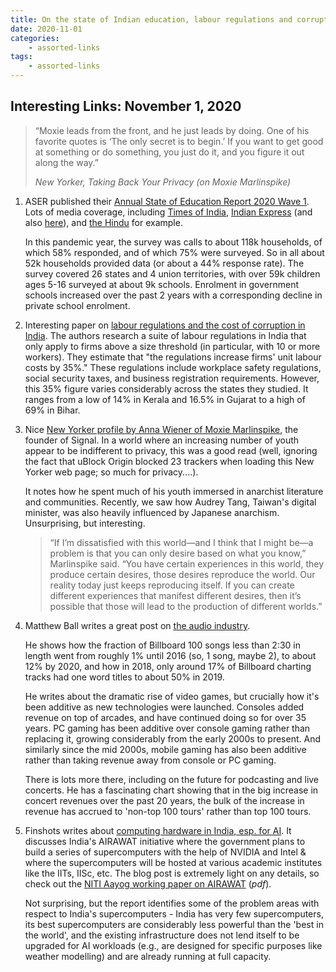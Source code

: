 ```yaml
---
title: On the state of Indian education, labour regulations and corruption in India, Moxie Marlinspike at Signal and privacy, on the audio industry & future of podcasting and concerts, and AI hardware in India.
date: 2020-11-01
categories:
    - assorted-links
tags:
    - assorted-links
---
```


## Interesting Links: November 1, 2020

> “Moxie leads from the front, and he just leads by doing. One of his favorite quotes is ‘The only secret is to begin.’ If you want to get good at something or do something, you just do it, and you figure it out along the way.”
>  
> <cite>New Yorker, Taking Back Your Privacy (on Moxie Marlinspike)</cite>

1. ASER published their [Annual State of Education Report 2020 Wave 1](http://www.asercentre.org/Keywords/p/371.html). Lots of media coverage, including [Times of India](https://timesofindia.indiatimes.com/india/how-rural-india-took-to-online-education-in-lockdown/articleshow/78925273.cms), [Indian Express](https://indianexpress.com/article/education/coronavirus-impact-aser-survey-in-covid-year-more-kids-in-govt-schools-many-not-enrolled-6907947/?fbclid=IwAR08wssW_tiGWFPOMm15-FBSgpdcBeHQQhvLv09H-HPAh71A1BoxPfQuG18) (and also [here](https://indianexpress.com/article/opinion/editorials/aser-2019-report-education-policy-india-govt-schools-coronavirus-6909151/)), and [the Hindu](https://www.thehindu.com/opinion/editorial/gaps-in-learning-the-hindu-editorial-on-rural-students-and-the-pandemic/article32975943.ece) for example.

    In this pandemic year, the survey was calls to about 118k households, of which 58% responded, and of which 75% were surveyed. So in all about 52k households provided data (or about a 44% response rate). The survey covered 26 states and 4 union territories, with over 59k children ages 5-16 surveyed at about 9k schools. Enrolment in government schools increased over the past 2 years with a corresponding decline in private school enrolment. 

2. Interesting paper on [labour regulations and the cost of corruption in India](https://www.mitpressjournals.org/doi/full/10.1162/rest_a_00837). The authors research a suite of labour regulations in India that only apply to firms above a size threshold (in particular, with 10 or more workers). They estimate that "the regulations increase firms' unit labour costs by 35%." These regulations include workplace safety regulations, social security taxes, and business registration requirements. However, this 35% figure varies considerably across the states they studied. It ranges from a low of 14% in Kerala and 16.5% in Gujarat to a high of 69% in Bihar.

3. Nice [New Yorker profile by Anna Wiener of Moxie Marlinspike](https://www.newyorker.com/magazine/2020/10/26/taking-back-our-privacy), the founder of Signal. In a world where an increasing number of youth appear to be indifferent to privacy, this was a good read (well, ignoring the fact that uBlock Origin blocked 23 trackers when loading this New Yorker web page; so much for privacy....).

    It notes how he spent much of his youth immersed in anarchist literature and communities. Recently, we saw how Audrey Tang, Taiwan's digital minister, was also heavily influenced by Japanese anarchism. Unsurprising, but interesting.

    > “If I’m dissatisfied with this world—and I think that I might be—a problem is that you can only desire based on what you know,” Marlinspike said. “You have certain experiences in this world, they produce certain desires, those desires reproduce the world. Our reality today just keeps reproducing itself. If you can create different experiences that manifest different desires, then it’s possible that those will lead to the production of different worlds.”

4. Matthew Ball writes a great post on [the audio industry](https://www.matthewball.vc/all/audiotech). 

    He shows how the fraction of Billboard 100 songs less than 2:30 in length went from roughly 1% until 2016 (so, 1 song, maybe 2), to about 12% by 2020, and how in 2018, only around 17% of Billboard charting tracks had one word titles to about 50% in 2019.

    He writes about the dramatic rise of video games, but crucially how it's been additive as new technologies were launched. Consoles added revenue on top of arcades, and have continued doing so for over 35 years. PC gaming has been additive over console gaming rather than replacing it, growing considerably from the early 2000s to present. And similarly since the mid 2000s, mobile gaming has also been additive rather than taking revenue away from console or PC gaming.

    There is lots more there, including on the future for podcasting and live concerts. He has a fascinating chart showing that in the big increase in concert revenues over the past 20 years, the bulk of the increase in revenue has accrued to 'non-top 100 tours' rather than top 100 tours.

5. Finshots writes about [computing hardware in India, esp. for AI](https://finshots.in/archive/ai-research-in-india-airawat/). It discusses India's AIRAWAT initiative where the government plans to build a series of supercomputers with the help of NVIDIA and Intel & where the supercomputers will be hosted at various academic institutes like the IITs, IISc, etc. The blog post is extremely light on any details, so check out the [NITI Aayog working paper on AIRAWAT](https://indiaai.gov.in/research-reports/airawat-establishing-an-ai-specific-cloud-computing-infrastructure-in-india) (*pdf*).

    Not surprising, but the report identifies some of the problem areas with respect to India's supercomputers - India has very few supercomputers, its best supercomputers are considerably less powerful than the 'best in the world', and the existing infrastructure does not lend itself to be upgraded for AI workloads (e.g., are designed for specific purposes like weather modelling) and are already running at full capacity.